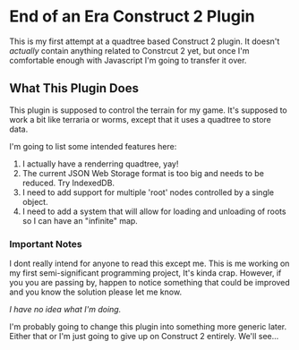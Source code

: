 End of an Era Construct 2 Plugin
================================

This is my first attempt at a quadtree based Construct 2 plugin. It doesn't *actually* contain anything related to Constrcut 2 yet, but once I'm comfortable enough with Javascript I'm going to transfer it over. 

What This Plugin Does
---------------------

This plugin is supposed to control the terrain for my game. It's supposed to work a bit like terraria or worms, except that it uses a quadtree to store data.

I'm going to list some intended features here:
1.  I actually have a renderring quadtree, yay!
2.  The current JSON Web Storage format is too big and needs to be reduced. Try IndexedDB. 
3.  I need to add support for multiple 'root' nodes controlled by a single object. 
4.  I need to add a system that will allow for loading and unloading of roots so I can have an "infinite" map.  

### Important Notes

I dont really intend for anyone to read this except me. This is me working on my first semi-significant programming project, It's kinda crap. However, if you you are passing by, happen to notice something that could be improved and you know the solution please let me know.  

*I have no idea what I'm doing.*  

I'm probably going to change this plugin into something more generic later. Either that or I'm just going to give up on Construct 2 entirely. We'll see... 
